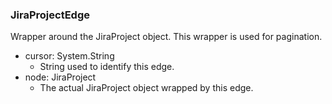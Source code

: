 ### JiraProjectEdge
Wrapper around the JiraProject object. This wrapper is used for pagination.

- cursor: System.String
  - String used to identify this edge.
- node: JiraProject
  - The actual JiraProject object wrapped by this edge.
